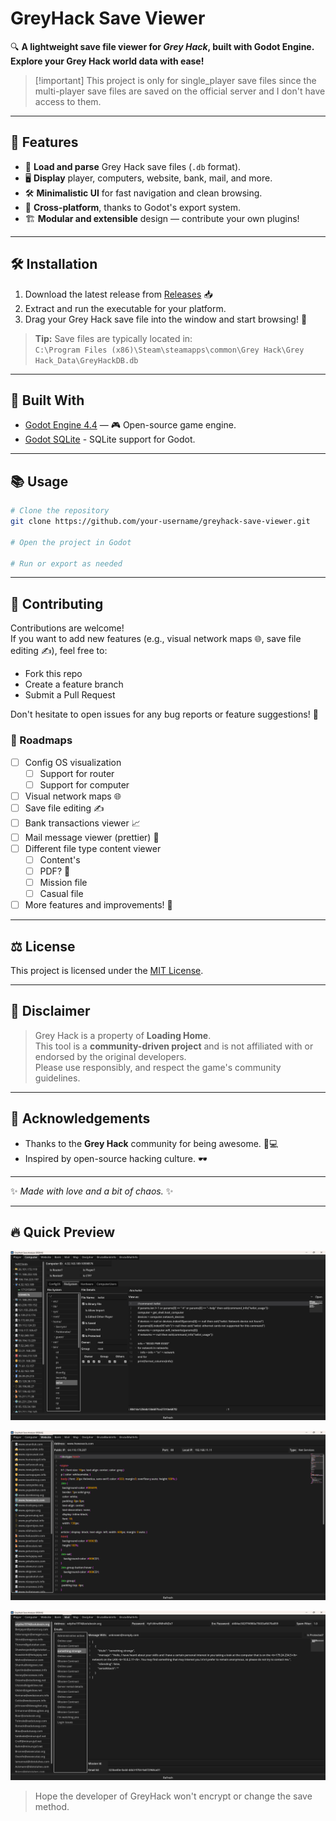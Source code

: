 # GreyHack Save Viewer

🔍 **A lightweight save file viewer for _Grey Hack_, built with Godot Engine.**  
**Explore your Grey Hack world data with ease!**

> [!important] This project is only for single_player save files since the multi-player save files are saved on the official server and I don't have access to them.

---

## 🚀 Features

- 📂 **Load and parse** Grey Hack save files (`.db` format).
- 🖥️ **Display** player, computers, website, bank, mail, and more.
- 🛠️ **Minimalistic UI** for fast navigation and clean browsing.
- 🧩 **Cross-platform**, thanks to Godot's export system.
- 🏗️ **Modular and extensible** design — contribute your own plugins!

---

## 🛠️ Installation

1. Download the latest release from [Releases](https://github.com/Kingsmai/greyhack-save-viewer/releases) 📥  
2. Extract and run the executable for your platform.
3. Drag your Grey Hack save file into the window and start browsing! 🧠

> **Tip:** Save files are typically located in:  
> `C:\Program Files (x86)\Steam\steamapps\common\Grey Hack\Grey Hack_Data\GreyHackDB.db`

---

## 🧩 Built With

- [Godot Engine 4.4](https://godotengine.org/) — 🎮 Open-source game engine.
- [Godot SQLite](https://github.com/2shady4u/godot-sqlite) - SQLite support for Godot.

---

## 📚 Usage

```bash
# Clone the repository
git clone https://github.com/your-username/greyhack-save-viewer.git

# Open the project in Godot

# Run or export as needed
```

---

## 🤝 Contributing

Contributions are welcome!  
If you want to add new features (e.g., visual network maps 🌐, save file editing ✍️), feel free to:

- Fork this repo
- Create a feature branch
- Submit a Pull Request

Don't hesitate to open issues for any bug reports or feature suggestions! 🚀

### 📝 Roadmaps

- [ ] Config OS visualization
  - [ ] Support for router
  - [ ] Support for computer
- [ ] Visual network maps 🌐
- [ ] Save file editing ✍️
- [ ] Bank transactions viewer 📈
- [ ] Mail message viewer (prettier) 📧
- [ ] Different file type content viewer
  - [ ] Content's
  - [ ] PDF? 📄
  - [ ] Mission file
  - [ ] Casual file
- [ ] More features and improvements! 🚀

---

## ⚖️ License

This project is licensed under the [MIT License](LICENSE).

---

## 📢 Disclaimer

> Grey Hack is a property of **Loading Home**.  
> This tool is a **community-driven project** and is not affiliated with or endorsed by the original developers.  
> Please use responsibly, and respect the game's community guidelines.

---

## 🌟 Acknowledgements

- Thanks to the **Grey Hack** community for being awesome. 🧠💻
- Inspired by open-source hacking culture. 🕶️

---

✨ _Made with love and a bit of chaos._ ✨

---

## 🔥 Quick Preview

![GreyHack Save Analyzer - computer](./doc/GHSA-computer.png)

![GreyHack Save Analyzer - website](./doc/GHSA-website.png)

![GreyHack Save Analyzer - mail](./doc/GHSA-mail.png)

> Hope the developer of GreyHack won't encrypt or change the save method.
> 
